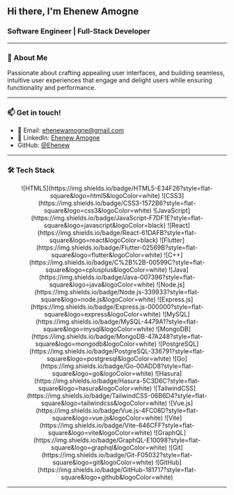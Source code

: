 ## Hi there, I'm Ehenew Amogne
### Software Engineer | Full-Stack Developer

---

### 🚀 About Me
Passionate about crafting appealing user interfaces, and building seamless, intuitive user experiences that engage and delight users while ensuring functionality and performance.

---

### 📫 Get in touch!
- 📧 Email: [ehenewamogne@gmail.com](mailto:ehenewamogne@gmail.com)
- 💼 LinkedIn: [Ehenew Amogne](https://www.linkedin.com/in/ehenew-amogne)
- GitHub: [@Ehenew](https://github.com/Ehenew)

---

### 🛠️ Tech Stack
<p align="center">
  ![HTML5](https://img.shields.io/badge/HTML5-E34F26?style=flat-square&logo=html5&logoColor=white) 
  ![CSS3](https://img.shields.io/badge/CSS3-1572B6?style=flat-square&logo=css3&logoColor=white) 
  ![JavaScript](https://img.shields.io/badge/JavaScript-F7DF1E?style=flat-square&logo=javascript&logoColor=black) 
  ![React](https://img.shields.io/badge/React-61DAFB?style=flat-square&logo=react&logoColor=black) 
  ![Flutter](https://img.shields.io/badge/Flutter-02569B?style=flat-square&logo=flutter&logoColor=white) 
  ![C++](https://img.shields.io/badge/C%2B%2B-00599C?style=flat-square&logo=cplusplus&logoColor=white) 
  ![Java](https://img.shields.io/badge/Java-007396?style=flat-square&logo=java&logoColor=white) 
  ![Node.js](https://img.shields.io/badge/Node.js-339933?style=flat-square&logo=node.js&logoColor=white) 
  ![Express.js](https://img.shields.io/badge/Express.js-000000?style=flat-square&logo=express&logoColor=white) 
  ![MySQL](https://img.shields.io/badge/MySQL-4479A1?style=flat-square&logo=mysql&logoColor=white) 
  ![MongoDB](https://img.shields.io/badge/MongoDB-47A248?style=flat-square&logo=mongodb&logoColor=white) 
  ![PostgreSQL](https://img.shields.io/badge/PostgreSQL-336791?style=flat-square&logo=postgresql&logoColor=white)
  ![Go](https://img.shields.io/badge/Go-00ADD8?style=flat-square&logo=go&logoColor=white)
  ![Hasura](https://img.shields.io/badge/Hasura-5C3D6C?style=flat-square&logo=hasura&logoColor=white)
  ![TailwindCSS](https://img.shields.io/badge/TailwindCSS-06B6D4?style=flat-square&logo=tailwindcss&logoColor=white)
  ![Vue.js](https://img.shields.io/badge/Vue.js-4FC08D?style=flat-square&logo=vue.js&logoColor=white)
  ![Vite](https://img.shields.io/badge/Vite-646CFF?style=flat-square&logo=vite&logoColor=white)
  ![GraphQL](https://img.shields.io/badge/GraphQL-E10098?style=flat-square&logo=graphql&logoColor=white)
  ![Git](https://img.shields.io/badge/Git-F05032?style=flat-square&logo=git&logoColor=white)
  ![GitHub](https://img.shields.io/badge/GitHub-181717?style=flat-square&logo=github&logoColor=white)
</p>

---
